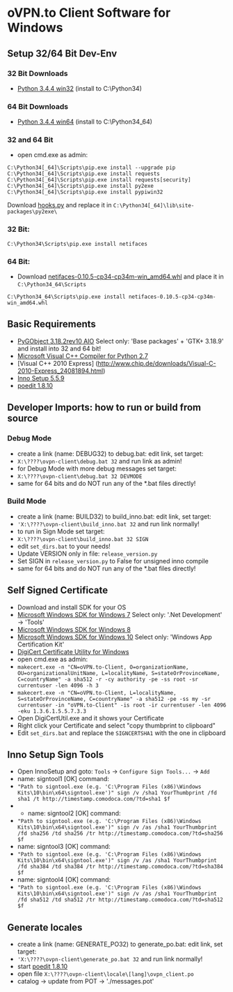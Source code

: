 
# oVPN.to Client Software for Windows

## Setup 32/64 Bit Dev-Env
### 

### 32 Bit Downloads
+ [Python 3.4.4 win32](https://www.python.org/ftp/python/3.4.4/python-3.4.4.msi) (install to C:\Python34)

### 64 Bit Downloads
+ [Python 3.4.4 win64](https://www.python.org/ftp/python/3.4.4/python-3.4.4.amd64.msi) (install to C:\Python34_64)


### 32 and 64 Bit
+ open cmd.exe as admin:
```
C:\Python34[_64]\Scripts\pip.exe install --upgrade pip
C:\Python34[_64]\Scripts\pip.exe install requests
C:\Python34[_64]\Scripts\pip.exe install requests[security]
C:\Python34[_64]\Scripts\pip.exe install py2exe
C:\Python34[_64]\Scripts\pip.exe install pypiwin32
```
Download [hooks.py](else/python/hooks.py) and replace it in ```C:\Python34[_64]\lib\site-packages\py2exe\```

### 32 Bit:
```
C:\Python34\Scripts\pip.exe install netifaces
```


### 64 Bit:
+ Download [netifaces-0.10.5-cp34-cp34m-win_amd64.whl](else/python/netifaces-0.10.5-cp34-cp34m-win_amd64.whl) and place it in ```C:\Python34_64\Scripts```
```
C:\Python34_64\Scripts\pip.exe install netifaces-0.10.5-cp34-cp34m-win_amd64.whl
```

## Basic Requirements
+ [PyGObject 3.18.2rev10 AIO](https://sourceforge.net/projects/pygobjectwin32/files/pygi-aio-3.18.2_rev10-setup_84c21bc2679ff32e73de38cbaa6ef6d30c628ae5.exe/download) Select only: 'Base packages' + 'GTK+ 3.18.9' and install into 32 and 64 bit!
+ [Microsoft Visual C++ Compiler for Python 2.7](http://www.microsoft.com/en-us/download/details.aspx?id=44266)
+ [Visual C++ 2010 Express] (http://www.chip.de/downloads/Visual-C-2010-Express_24081894.html)
+ [Inno Setup 5.5.9](http://www.jrsoftware.org/download.php/is.exe)
+ [poedit 1.8.10](https://download.poedit.net/Poedit-1.8.10-setup.exe)

## Developer Imports: how to run or build from source
### Debug Mode
+ create a link (name: DEBUG32) to debug.bat: edit link, set target:
+ ```X:\????\ovpn-client\debug.bat 32``` and run link as admin!
+ for Debug Mode with more debug messages set target:
+ ```X:\????\ovpn-client\debug.bat 32 DEVMODE```
+ same for 64 bits and do NOT run any of the *.bat files directly!

### Build Mode
+ create a link (name: BUILD32) to build_inno.bat: edit link, set target:
+ ```'X:\????\ovpn-client\build_inno.bat 32``` and run link normally!
+ to run in Sign Mode set target:
+ ```X:\????\ovpn-client\build_inno.bat 32 SIGN```
+ edit ```set_dirs.bat``` to your needs!
+ Update VERSION only in file: ```release_version.py```
+ Set SIGN in ```release_version.py``` to False for unsigned inno compile
+ same for 64 bits and do NOT run any of the *.bat files directly!

## Self Signed Certificate
+ Download and install SDK for your OS 
+ [Microsoft Windows SDK for Windows 7](https://download.microsoft.com/download/A/6/A/A6AC035D-DA3F-4F0C-ADA4-37C8E5D34E3D/winsdk_web.exe) Select only: '.Net Development' -> 'Tools'
+ [Microsoft Windows SDK for Windows 8](https://go.microsoft.com/fwlink/p/?LinkId=226658)
+ [Microsoft Windows SDK for Windows 10](https://go.microsoft.com/fwlink/p/?LinkID=698771) Select only: 'Windows App Certification Kit'
+ [DigiCert Certificate Utility for Windows](https://www.digicert.com/util/DigiCertUtil.zip)
+ open cmd.exe as admin:
+ ```makecert.exe -n "CN=oVPN.to-Client, O=organizationName, OU=organizationalUnitName, L=localityName, S=stateOrProvinceName, C=countryName" -a sha512 -r -cy authority -pe -ss root -sr currentuser -len 4096 -h 3```
+ ```makecert.exe -n "CN=oVPN.to-Client, L=localityName, S=stateOrProvinceName, C=countryName" -a sha512 -pe -ss my -sr currentuser -in "oVPN.to-Client" -is root -ir currentuser -len 4096 -eku 1.3.6.1.5.5.7.3.3```
+ Open DigiCertUtil.exe and it shows your Certificate
+ Right click your Certificate and select "copy thumbprint to clipboard"
+ Edit ```set_dirs.bat``` and replace the ```SIGNCERTSHA1``` with the one in clipboard

## Inno Setup Sign Tools
+ Open InnoSetup and goto: ```Tools``` -> ```Configure Sign Tools...``` -> ```Add```
+ name: signtool1 [OK] command:
+ ```"Path to signtool.exe (e.g. 'C:\Program Files (x86)\Windows Kits\10\bin\x64\signtool.exe')" sign /v /sha1 YourThumbprint /fd sha1 /t http://timestamp.comodoca.com/?td=sha1 $f```
+ + name: signtool2 [OK] command:
+ ```"Path to signtool.exe (e.g. 'C:\Program Files (x86)\Windows Kits\10\bin\x64\signtool.exe')" sign /v /as /sha1 YourThumbprint /fd sha256 /td sha256 /tr http://timestamp.comodoca.com/?td=sha256 $f```
+ name: signtool3 [OK] command:
+ ```"Path to signtool.exe (e.g. 'C:\Program Files (x86)\Windows Kits\10\bin\x64\signtool.exe')" sign /v /as /sha1 YourThumbprint /fd sha384 /td sha384 /tr http://timestamp.comodoca.com/?td=sha384 $f```
+ name: signtool4 [OK] command:
+ ```"Path to signtool.exe (e.g. 'C:\Program Files (x86)\Windows Kits\10\bin\x64\signtool.exe')" sign /v /as /sha1 YourThumbprint /fd sha512 /td sha512 /tr http://timestamp.comodoca.com/?td=sha512 $f```

## Generate locales
+ create a link (name: GENERATE_PO32) to generate_po.bat: edit link, set target:
+ ```'X:\????\ovpn-client\generate_po.bat 32``` and run link normally!
+ start [poedit 1.8.10](https://download.poedit.net/Poedit-1.8.10-setup.exe)
+ open file ```X:\????\ovpn-client\locale\[lang]\ovpn_client.po```
+ catalog -> update from POT -> './messages.pot'
